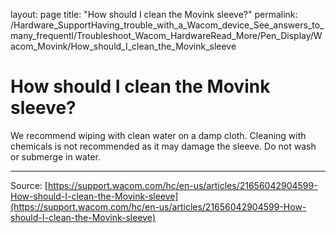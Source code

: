layout: page
title: "How should I clean the Movink sleeve?"
permalink: /Hardware_SupportHaving_trouble_with_a_Wacom_device_See_answers_to_many_frequentl/Troubleshoot_Wacom_HardwareRead_More/Pen_Display/Wacom_Movink/How_should_I_clean_the_Movink_sleeve

# How should I clean the Movink sleeve?

We recommend wiping with clean water on a damp cloth. Cleaning with chemicals is not recommended as it may damage the sleeve. Do not wash or submerge in water.

---
Source: [https://support.wacom.com/hc/en-us/articles/21656042904599-How-should-I-clean-the-Movink-sleeve](https://support.wacom.com/hc/en-us/articles/21656042904599-How-should-I-clean-the-Movink-sleeve)
